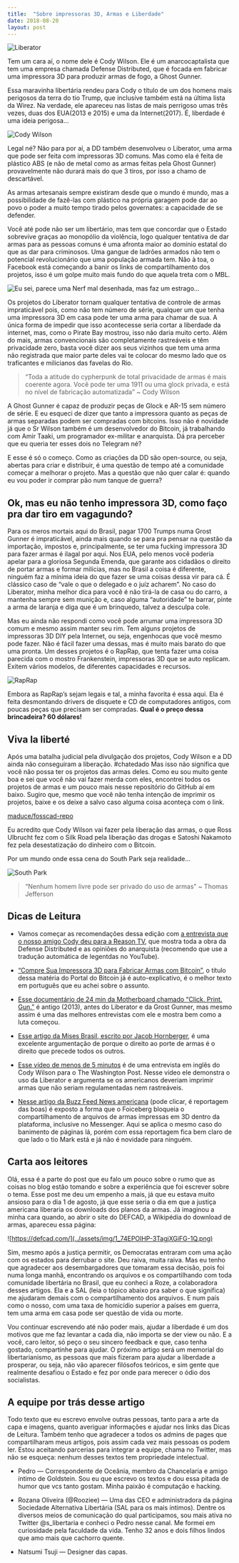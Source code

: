 ```yaml
---
title:  "Sobre impressoras 3D, Armas e Liberdade"
date: 2018-08-20
layout: post
---
```


![Liberator](../assets/img/liberator.jpeg)

Tem um cara aí, o nome dele é Cody Wilson. Ele é um anarcocaptalista que tem uma empresa chamada Defense Distributed, que é focada em fabricar uma impressora 3D para produzir armas de fogo, a Ghost Gunner.

Essa maravinha libertária rendeu para Cody o título de um dos homens mais perigosos da terra do tio Trump, que inclusive também está na última lista da Wirez. Na verdade, ele apareceu nas listas de mais perrigoso umas três vezes, duas dos EUA(2013 e 2015) e uma da Internet(2017). É, liberdade é uma ideia perigosa…

![Cody Wilson](../assets/img/cody-wilson.jpg)

Legal né? Não para por aí, a DD também desenvolveu o Liberator, uma arma que pode ser feita com impressoras 3D comuns. Mas como ela é feita de plástico ABS (e não de metal como as armas feitas pela Ghost Gunner) provavelmente não durará mais do que 3 tiros, por isso a chamo de descartável.

As armas artesanais sempre existiram desde que o mundo é mundo, mas a possibilidade de fazê-las com plástico na própria garagem pode dar ao povo o poder a muito tempo tirado pelos governates: a capacidade de se defender.

Você até pode não ser um libertário, mas tem que concordar que o Estado sobrevive graças ao monopólio da violência, logo qualquer tentativa de dar armas para as pessoas comuns é uma afronta maior ao domínio estatal do que as dar para criminosos. Uma gangue de ladrões armados não tem o potencial revolucionário que uma população armada tem. Não à toa, o Facebook está começando a banir os links de compartilhamento dos projetos, isso é um golpe muito mais fundo do que aquela treta com o MBL.

![Eu sei, parece uma Nerf mal desenhada, mas faz um estrago…](../assets/img/liberator-2.jpeg)

Os projetos do Liberator tornam qualquer tentativa de controle de armas impraticável pois, como não tem número de série, qualquer um que tenha uma impressora 3D em casa pode ter uma arma para chamar de sua. A única forma de impedir que isso acontecesse seria cortar a liberdade da internet, mas, como o Pirate Bay mostrou, isso não daria muito certo. Além do mais, armas convencionais são completamente rastreáveis e têm privacidade zero, basta você dizer aos seus vizinhos que tem uma arma não registrada que maior parte deles vai te colocar do mesmo lado que os traficantes e milicianos das favelas do Rio.

> “Toda a atitude do cypherpunk de total privacidade de armas é mais coerente agora. Você pode ter uma 1911 ou uma glock privada, e está no nível de fabricação automatizada” ~ Cody Wilson

A Ghost Gunner é capaz de produzir peças de Glock e AR-15 sem número de série. E eu esqueci de dizer que tanto a impressora quanto as peças de armas separadas podem ser compradas com bitcoins. Isso não é novidade já que o Sr Wilson também é um desenvolvedor do Bitcoin, já trabalhando com Amir Taaki, um programador ex-militar e anarquista. Dá pra perceber que eu queria ter esses dois no Telegram né?

E esse é só o começo. Como as criações da DD são open-source, ou seja, abertas para criar e distribuir, é uma questão de tempo até a comunidade começar a melhorar o projeto. Mas a questão que não quer calar é: quando eu vou poder ir comprar pão num tanque de guerra?

## Ok, mas eu não tenho impressora 3D, como faço pra dar tiro em vagagundo?

Para os meros mortais aqui do Brasil, pagar 1700 Trumps numa Grost Gunner é impraticável, ainda mais quando se para pra pensar na questão da importação, impostos e, principalmente, se ter uma fucking impressora 3D para fazer armas é ilagal por aqui. Nos EUA, pelo menos você poderia apelar para a gloriosa Segunda Emenda, que garante aos cidadãos o direito de portar armas e formar milícias, mas no Brasil a coisa é diferente, ninguém faz a mínima ideia do que fazer se uma coisas dessa vir para cá. É clássico caso de “vale o que o delegado e o juíz acharem”. No caso do Liberator, minha melhor dica para você é não tirá-la de casa ou do carro, a mantenha sempre sem munição e, caso alguma “autoridade” te barrar, pinte a arma de laranja e diga que é um brinquedo, talvez a desculpa cole.

Mas eu ainda não respondi como você pode arrumar uma impressora 3D comum e mesmo assim manter seu rim. Tem alguns projetos de impressoras 3D DIY pela Internet, ou seja, engenhocas que você mesmo pode fazer. Não é fácil fazer uma dessas, mas é muito mais barato do que uma pronta. Um desses projetos é o RapRap, que tenta fazer uma coisa parecida com o mostro Frankenstein, impressoras 3D que se auto replicam. Exitem vários modelos, de diferentes capacidades e recursos.

![RapRap](../assets/img/rap-rap.jpg)

Embora as RapRap’s sejam legais e tal, a minha favorita é essa aqui. Ela é feita desmontando drivers de disquete e CD de computadores antigos, com poucas peças que precisam ser compradas. **Qual é o preço dessa brincadeira? 60 dólares!**

## Viva la liberté

Após uma batalha judicial pela divulgação dos projetos, Cody Wilson e a DD ainda não conseguiram a liberação. #chatedado Mas isso não significa que você não possa ter os projetos das armas deles. Como eu sou muito gente boa e sei que você não vai fazer merda com eles, encontrei todos os projetos de armas e um pouco mais nesse repositório do GitHub aí em baixo. Sugiro que, mesmo que você não tenha intenção de imprimir os projetos, baixe e os deixe a salvo caso alguma coisa aconteça com o link.

[maduce/fosscad-repo](https://github.com/maduce/fosscad-repo)

Eu acredito que Cody Wilson vai fazer pela liberação das armas, o que Ross Ulbrucht fez com o Silk Road pela liberação das drogas e Satoshi Nakamoto fez pela desestatização do dinheiro com o Bitcoin.

Por um mundo onde essa cena do South Park seja realidade…

![South Park](../assets/img/south-park-meme.jpg)

> “Nenhum homem livre pode ser privado do uso de armas”
~ Thomas Jefferson

## Dicas de Leitura
- Vamos começar as recomendações dessa edição com [a entrevista que o nosso amigo Cody deu para a Reason TV](https://www.youtube.com/watch?v=-_ayHfaHCXQ), que mostra toda a obra da Defense Distributed e as opiniões do anarquista (recomendo que use a tradução automática de legentdas no YouTube).

- [“Compre Sua Impressora 3D para Fabricar Armas com Bitcoin”](https://portaldobitcoin.com/compre-sua-impressora-3d-para-fabricar-armas-com-bitcoin/), o título dessa matéria do Portal do Bitcoin já é auto-explicativo, é o melhor texto em português que eu achei sobre o assunto.

- [Esse documentário de 24 min da Motherboard chamado “Click. Print. Gun.”](https://www.youtube.com/watch?v=DconsfGsXyA) é antigo (2013), antes do Liberator e da Grost Gunner, mas mesmo assim é uma das melhores entrevistas com ele e mostra bem como a luta começou.

- [Esse artigo da Mises Brasil, escrito por Jacob Hornberger](https://www.mises.org.br/Article.aspx?id=954), é uma excelente argumentação de porque o direito ao porte de armas é o direito que precede todos os outros.

- [Esse vídeo de menos de 5 minutos](https://www.washingtonpost.com/video/national/this-3d-gunmaker-is-taking-on-the-state-and-hes-winning/2018/08/08/59c0e9fa-9b6c-11e8-a8d8-9b4c13286d6b_video.html?noredirect=on) é de uma entrevista em inglês do Cody Wilson para o The Washington Post. Nesse vídeo ele demonstra o uso da Liberator e argumenta se os americanos deveriam imprimir armas que não seriam regulamentadas nem rastreáveis.

- [Nesse artigo da Buzz Feed News americana](https://www.buzzfeednews.com/amphtml/josephbernstein/facebook-to-ban-3d-printed-gun-files-from-its-platforms) (pode clicar, é reportagem das boas) é exposto a forma que o Foiceberg bloqueia o compartilhamento de arquivos de armas impressas em 3D dentro da plataforma, inclusive no Messenger. Aqui se aplica o mesmo caso do banimento de páginas lá, porém com essa reportagem fica bem claro de que lado o tio Mark está e já não é novidade para ninguém.

## Carta aos leitores
Olá, essa é a parte do post que eu falo um pouco sobre o rumo que as coisas no blog estão tomando e sobre a experiência que foi escrever sobre o tema. Esse post me deu um empenho a mais, já que eu estava muito ansioso para o dia 1 de agosto, já que esse seria o dia em que a justiça americana liberaria os downloads dos planos da armas. Já imaginou a minha cara quando, ao abrir o site do DEFCAD, a Wikipédia do download de armas, apareceu essa página:

![https://defcad.com/](../assets/img/1_74EPOlHP-3TagjXGiFG-1Q.png)

Sim, mesmo após a justiça permitir, os Democratas entraram com uma ação com os estados para derrubar o site. Deu raiva, muita raiva. Mas eu tenho que agradecer aos desembargadores que tomaram essa decisão, pois foi numa longa manhã, encontrando os arquivos e os compartilhando com toda comunidade libertária no Brasil, que eu conheci a Roze, a colaboradora desses artigos. Ela e a SAL (leia o tópico abaixo pra saber o que significa) me ajudaram demais com o compartilhamento dos arquivos. E num país como o nosso, com uma taxa de homicídio superior a países em guerra, tem uma arma em casa pode ser questão de vida ou morte.

Vou continuar escrevendo até não poder mais, ajudar a liberdade é um dos motivos que me faz levantar a cada dia, não importa se der view ou não. E a você, caro leitor, só peço o seu sincero feedback e que, caso tenha gostado, compartinhe para ajudar. O próximo artigo será um memorial do libertarianismo, as pessoas que mais fizeram para ajudar a liberdade a prosperar, ou seja, não vão aparecer filósofos teóricos, e sim gente que realmente desafiou o Estado e fez por onde para merecer o ódio dos socialistas.

## A equipe por trás desse artigo

Todo texto que eu escrevo envolve outras pessoas, tanto para a arte da capa e imagens, quanto averiguar informações e ajudar nos links das Dicas de Leitura. Também tenho que agradecer a todos os admins de pages que compartilharam meus artigos, pois assim cada vez mais pessoas os podem ler. Estou aceitando parcerias para integrar a equipe, chama no Twitter, mas não se esqueça: nenhum desses textos tem propriedade intelectual.

- Pedro — Correspondente de Oceânia, membro da Chancelaria e amigo íntimo de Goldstein. Sou eu que escrevo os textos e dou essa pitada de humor que vcs tanto gostam. Minha paixão é computação e hacking.

- Rozana Oliveira (@Rooziee) — Uma das CEO e administradora da página Sociedade Alternativa Libertária (SAL para os mais íntimos). Dentre os diversos meios de comunicação do qual participamos, sou mais ativa no Twitter @s_libertaria e conheci o Pedro nesse canal. Me formei em curiosidade pela faculdade da vida. Tenho 32 anos e dois filhos lindos que amo mais que cachorro quente.

- Natsumi Tsuji — Designer das capas.

